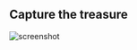 

## Capture the treasure




![screenshot](https://github.com/sake92/capture-treasure-game/screenshots/screenshot1.png)
